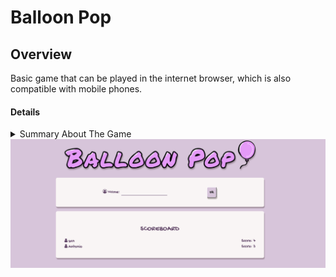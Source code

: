 # Balloon Pop

## Overview
Basic game that can be played in the internet browser, which is also compatible with mobile phones.

#### Details
<details> 
    <summary> 
        Summary About The Game
    </summary>
    <ul>
    <li> Goal is to pop as many balloons as possible, before the time runs out. </li>
    <li> The time limit set for this game is 10 seconds. </li> 
    <li> To start popping balloons you click the pink pump. </li>
    <li> To start the game you must enter your name, and later can change players if you'd like.</li>
    <li> The top score is recorded and shown in the scoreboard. </li>
    </ul>
</details>

<img src="/image/balloon-pop-screenshot-1.png" align="center"> 